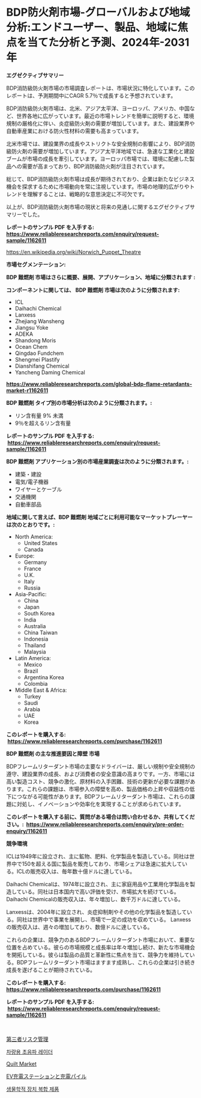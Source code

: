 <p><h1>BDP防火剤市場-グローバルおよび地域分析:エンドユーザー、製品、地域に焦点を当てた分析と予測、2024年-2031年</h1></p><p><strong>エグゼクティブサマリー</strong></p>
<p><p>BDP消防級防火剤市場の市場調査レポートは、市場状況に特化しています。このレポートは、予測期間中にCAGR 5.7％で成長すると予想されています。</p><p>BDP消防級防火剤市場は、北米、アジア太平洋、ヨーロッパ、アメリカ、中国など、世界各地に広がっています。最近の市場トレンドを簡単に説明すると、環境規制の厳格化に伴い、炎症級防火剤の需要が増加しています。また、建設業界や自動車産業における防火性材料の需要も高まっています。</p><p>北米市場では、建設業界の成長やストリクトな安全規制の影響により、BDP消防級防火剤の需要が増加しています。アジア太平洋地域では、急速な工業化と建設ブームが市場の成長を牽引しています。ヨーロッパ市場では、環境に配慮した製品への需要が高まっており、BDP消防級防火剤が注目されています。</p><p>総じて、BDP消防級防火剤市場は成長が期待されており、企業は新たなビジネス機会を探求するために市場動向を常に注視しています。市場の地理的広がりやトレンドを理解することは、戦略的な意思決定に不可欠です。</p><p>以上が、BDP消防級防火剤市場の現状と将来の見通しに関するエグゼクティブサマリーでした。</p></p>
<p><strong>レポートのサンプル PDF を入手する: <a href="https://www.reliableresearchreports.com/enquiry/request-sample/1162611">https://www.reliableresearchreports.com/enquiry/request-sample/1162611</a></strong></p>
<p><a href="https://en.wikipedia.org/wiki/Norwich_Puppet_Theatre">https://en.wikipedia.org/wiki/Norwich_Puppet_Theatre</a></p>
<p><strong>市場セグメンテーション:</strong></p>
<p><strong> BDP 難燃剤 市場はさらに概要、展開、アプリケーション、地域に分類されます :</strong></p>
<p><strong>コンポーネントに関しては、 BDP 難燃剤 市場は次のように分類されます: &nbsp;</strong></p>
<p><ul><li>ICL</li><li>Daihachi Chemical</li><li>Lanxess</li><li>Zhejiang Wansheng</li><li>Jiangsu Yoke</li><li>ADEKA</li><li>Shandong Moris</li><li>Ocean Chem</li><li>Qingdao Fundchem</li><li>Shengmei Plastify</li><li>Dianshifang Chemical</li><li>Yancheng Daming Chemical</li></ul></p>
<p><strong><a href="https://www.reliableresearchreports.com/global-bdp-flame-retardants-market-r1162611">https://www.reliableresearchreports.com/global-bdp-flame-retardants-market-r1162611</a></strong></p>
<p><strong> BDP 難燃剤 タイプ別の市場分析は次のように分類されます。:</strong></p>
<p><ul><li>リン含有量 9% 未満</li><li>9％を超えるリン含有量</li></ul></p>
<p><strong>レポートのサンプル PDF を入手する: &nbsp;<a href="https://www.reliableresearchreports.com/enquiry/request-sample/1162611">https://www.reliableresearchreports.com/enquiry/request-sample/1162611</a></strong></p>
<p><strong> BDP 難燃剤 アプリケーション別の市場産業調査は次のように分類されます。:</strong></p>
<p><ul><li>建築・建設</li><li>電気/電子機器</li><li>ワイヤーとケーブル</li><li>交通機関</li><li>自動車部品</li></ul></p>
<p><strong>地域に関して言えば、BDP 難燃剤 地域ごとに利用可能なマーケットプレーヤーは次のとおりです。:</strong></p>
<p><ul>
    <li>
        North America:
        <ul>
            <li>United States</li>
            <li>Canada</li>
        </ul>
    </li>
    <li>
        Europe:
        <ul>
            <li>Germany</li>
            <li>France</li>
            <li>U.K.</li>
            <li>Italy</li>
            <li>Russia</li>
        </ul>
    </li>
    <li>
        Asia-Pacific:
        <ul>
            <li>China</li>
            <li>Japan</li>
            <li>South Korea</li>
            <li>India</li>
            <li>Australia</li>
            <li>China Taiwan</li>
            <li>Indonesia</li>
            <li>Thailand</li>
            <li>Malaysia</li>
        </ul>
    </li>
    <li>
        Latin America:
        <ul>
            <li>Mexico</li>
            <li>Brazil</li>
            <li>Argentina Korea</li>
            <li>Colombia</li>
        </ul>
    </li>
    <li>
        Middle East & Africa:
        <ul>
            <li>Turkey</li>
            <li>Saudi</li>
            <li>Arabia</li>
            <li>UAE</li>
            <li>Korea</li>
        </ul>
    </li>
    </ul></p>
<p><strong>このレポートを購入する: &nbsp;<a href="https://www.reliableresearchreports.com/purchase/1162611">https://www.reliableresearchreports.com/purchase/1162611</a></strong></p>
<p><strong>BDP 難燃剤 の主な推進要因と障壁 市場</strong></p>
<p><p>BDPフレームリターダント市場の主要なドライバーは、厳しい規制や安全規制の遵守、建設業界の成長、および消費者の安全意識の高まりです。一方、市場には高い製造コスト、競争の激化、原材料の入手困難、技術の更新が必要な課題があります。これらの課題は、市場参入の障壁を高め、製品価格の上昇や収益性の低下につながる可能性があります。BDPフレームリターダント市場は、これらの課題に対処し、イノベーションや効率化を実現することが求められています。</p></p>
<p><strong>このレポートを購入する前に、質問がある場合は問い合わせるか、共有してください。:&nbsp; <a href="https://www.reliableresearchreports.com/enquiry/pre-order-enquiry/1162611">https://www.reliableresearchreports.com/enquiry/pre-order-enquiry/1162611</a></strong></p>
<p><strong>競争環境</strong></p>
<p><p>ICLは1949年に設立され、主に鉱物、肥料、化学製品を製造している。同社は世界中で150を超える国に製品を販売しており、市場シェアは急速に拡大している。ICLの販売収入は、毎年数十億ドルに達している。</p><p>Daihachi Chemicalは、1974年に設立され、主に家庭用品や工業用化学製品を製造している。同社は日本国内で高い評価を受け、市場拡大を続けている。Daihachi Chemicalの販売収入は、年々増加し、数千万ドルに達している。</p><p>Lanxessは、2004年に設立され、炎症抑制剤やその他の化学製品を製造している。同社は世界中で事業を展開し、市場で一定の成功を収めている。 Lanxessの販売収入は、週々の増加しており、数億ドルに達している。</p><p>これらの企業は、競争力のあるBDPフレームリターダント市場において、重要な位置を占めている。彼らの市場規模と成長率は年々増加し続け、新たな市場機会を開拓している。彼らは製品の品質と革新性に焦点を当て、競争力を維持している。BDPフレームリターダント市場はますます成熟し、これらの企業は引き続き成長を遂げることが期待されている。</p></p>
<p><strong>このレポートを購入する: &nbsp; <a href="https://www.reliableresearchreports.com/purchase/1162611">https://www.reliableresearchreports.com/purchase/1162611</a></strong></p>
<p><strong>レポートのサンプル PDF を入手する: &nbsp;<a href="https://www.reliableresearchreports.com/enquiry/request-sample/1162611">https://www.reliableresearchreports.com/enquiry/request-sample/1162611</a></strong><strong></strong></p>
<p>&nbsp;</p>
<p><p><a href="https://github.com/schmahlson/Market-Research-Report-List-2/blob/main/8338559145673.md">第三者リスク管理</a></p><p><a href="https://github.com/laholand/Market-Research-Report-List-4/blob/main/6253101154209.md">차량용 초음파 레이더</a></p><p><a href="https://github.com/msbsaifansami/Market-Research-Report-List-1/blob/main/quilt-market.md">Quilt Market</a></p><p><a href="https://github.com/roulaayoub-saad/Market-Research-Report-List-1/blob/main/8660694145672.md">EV充電ステーションと充電パイル</a></p><p><a href="https://github.com/KellyLyncyh543964/Market-Research-Report-List-2/blob/main/5502667154210.md">생물학적 장치 복합 제품</a></p></p>